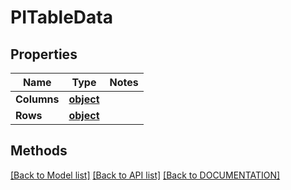 # PITableData

## Properties
Name | Type | Notes
------------ | ------------- | -------------
**Columns** | **[**object**](../Model/Object.md)**
**Rows** | **[**object**](../Model/Object.md)**

## Methods
[[Back to Model list]](../../DOCUMENTATION.md#documentation-for-models) [[Back to API list]](../../DOCUMENTATION.md#documentation-for-api-endpoints) [[Back to DOCUMENTATION]](../../DOCUMENTATION.md)
